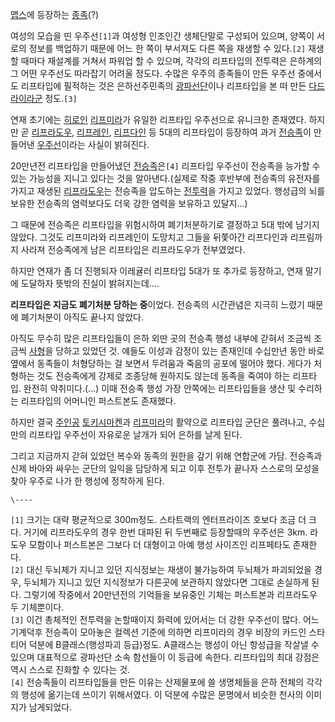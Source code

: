 [맵스](%EB%A7%B5%EC%8A%A4.md)에 등장하는 [종족](%EC%A2%85%EC%A1%B1.md)(?)

여성의 모습을 띤 우주선`[1]`과 여성형 인조인간 생체단말로 구성되어 있으며, 양쪽이 서로의 정보를 백업하기 때문에 어느 한 쪽이 부서져도
다른 쪽을 재생할 수 있다.`[2]` 재생할 때마다 재설계를 거쳐서 파워업 할 수 있으며, 각각의 리프타입의 전투력은 은하계의 그 어떤
우주선도 따라잡기 어려울 정도다. 수많은 우주의 종족들이 만든 우주선 중에서도 리프타입에 필적하는 것은 은하선주민족의
[광파선단](%EA%B4%91%ED%8C%8C%EC%84%A0%EB%8B%A8.md)이나 리프타입을 본 떠 만든 [다드라이라군](%EB%8B%A4%EB%93%9C%EB%9D%BC%EC%9D%B4%20%EB%9D%BC%EA%B5%B0.md) 정도.`[3]`

연재 초기에는 [히로인](%ED%9E%88%EB%A1%9C%EC%9D%B8.md)
[리프미라](%EB%A6%AC%ED%94%84%EB%AF%B8%EB%9D%BC.md)가 유일한 리프타입 우주선으로 유니크한 존재였다.
하지만 곧 [리프라도우](%EB%A6%AC%ED%94%84%EB%9D%BC%EB%8F%84%EC%9A%B0.md),
[리프레인](%EB%A6%AC%ED%94%84%EB%A0%88%EC%9D%B8.md),
[리프다인](%EB%A6%AC%ED%94%84%EB%8B%A4%EC%9D%B8.md) 등 5대의 리프타입이 등장하여 과거
[전승족](%EC%A0%84%EC%8A%B9%EC%A1%B1.md)이 만들어낸
[우주선](%EC%9A%B0%EC%A3%BC%EC%84%A0.md)이라는 사실이 밝혀진다.

20만년전 리프타입을 만들어냈던 [전승족](%EC%A0%84%EC%8A%B9%EC%A1%B1.md)은`[4]` 리프타입 우주선이
전승족을 능가할 수 있는 가능성을 지니고 있다는 것을 알아낸다.(실제로 작중 후반부에 전승족의 유전자를 가지고 재생된
[리프라도우](%EB%A6%AC%ED%94%84%EB%9D%BC%EB%8F%84%EC%9A%B0.md)는 전승족을 압도하는
[전투력](%EC%A0%84%ED%88%AC%EB%A0%A5.md)을 가지고 있었다. 행성급의 뇌를 보유한 전승족의 염력보다도 더욱
강한 염력을 보유하고 있달지...)

그 때문에 전승족은 리프타입을 위험시하여 폐기처분하기로 결정하고 5대 밖에 남기지 않았다. 그것도 리프미라와 리프레인이 도망치고 그들을
뒤쫓아간 리프다인과 리프림까지 사라져 전승족에게 남은 리프타입은 리프라도우가 전부였었다.  

하지만 연재가 좀 더 진행되자 이레귤러 리프타입 5대가 또 추가로 등장하고, 연재 말기에 도달하자 뜻밖의 진실이 밝혀지는데….  

**리프타입은 지금도 폐기처분 당하는 중**이었다. 전승족의 시간관념은 지극히 느렸기 때문에 폐기처분이 아직도 끝나지 않았다.

아직도 무수히 많은 리프타입들이 은하 외딴 곳의 전승족 행성 내부에 갇혀서 조금씩 조금씩
[사형](%EC%82%AC%ED%98%95.md)을 당하고 있었던 것. 얘들도 이성과 감정이 있는 존재인데 수십만년 동안 바로 옆에서
동족들이 처형당하는 걸 보면서 두려움과 죽음의 공포에 떨어야 했다. 게다가 처형하는 것도 전승족에게 강제로 조종당해 원하지도 않는데 동족을
죽여야 하는 리프타입. 완전히 악취미다.(…) 이때 전승족 행성 가장 안쪽에는 리프타입들을 생산 및 수리하는 리프타입의 어머니인 퍼스트본도
존재했다.

하지만 결국 [주인공](%EC%A3%BC%EC%9D%B8%EA%B3%B5.md) [토키시마켄](%ED%86%A0%ED%82%A4%EC%8B%9C%EB%A7%88%20%EC%BC%84.md)과
[리프미라](%EB%A6%AC%ED%94%84%EB%AF%B8%EB%9D%BC.md)의 활약으로 리프타입 군단은 풀려나고, 수십만의
리프타입 우주선이 자유로운 날개가 되어 은하를 날게 된다.

그리고 지금까지 갇혀 있었던 복수와 동족의 원한을 갚기 위해 연합군에 가담. 전승족과 신제 바아와 싸우는 군단의 일익을 담당하게 되고 이후
전투가 끝나자 스스로의 모성을 찾아 우주로 나가 한 행성에 정착하게 된다.  

`\----`

`[1]` 크기는 대략 평균적으로 300m정도. 스타트랙의 엔터프라이즈 호보다 조금 더 크다. 거기에 리프라도우의 경우 한번 대파된 뒤
두번째로 등장할때의 우주선은 3km. 라도우 모함이나 퍼스트본은 그보다 더 대형이고 아예 행성 사이즈인 리프페타도 존재한다.  
`[2]` 대신 두뇌체가 지니고 있던 지식정보는 재생이 불가능하여 두뇌체가 파괴되었을 경우, 두뇌체가 지니고 있던 지식정보가 다른곳에
보관하지 않았다면 그대로 손실하게 된다. 그렇기에 작중에서 20만년전의 기억들을 보유중인 기체는 퍼스트본과 리프라도우 두 기체뿐이다.  
`[3]` 이건 총체적인 전투력을 논할때이지 화력에 있어서는 더 강한 우주선이 많다. 어느 기계덕후 전승족이 모아놓은 컬렉션 기준에 의하면
리프미라의 경우 비장의 카드인 스타 티어 덕분에 B클래스(행성파괴 등급)정도. A클래스는 행성이 아닌 항성급을 작살낼 수 있으며 대표적으로
광파선단 소속 함선들이 이 등급에 속한다. 리프타입의 최대 강점은 역시 스스로 진화할 수 있다는 것.  
`[4]` 전승족들이 리프타입들을 만든 이유는 산제물포에 쓸 생명체들을 은하 전체의 각각의 행성에 옮기는데 쓰이기 위해서였다. 이 덕분에
수많은 문명에서 비슷한 천사의 이미지가 남게되었다.


